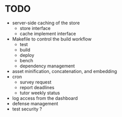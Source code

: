 # TODO

- server-side caching of the store
	- store interface
	- cache implement interface
- Makefile to control the build workflow
	- test
	- build
	- deploy
	- bench
	- dependency management
- asset minification, concatenation, and embedding
- cron
	- survey request
	- report deadlines
	- tutor weekly status
- log access from the dashboard
- defense management
- test security ?